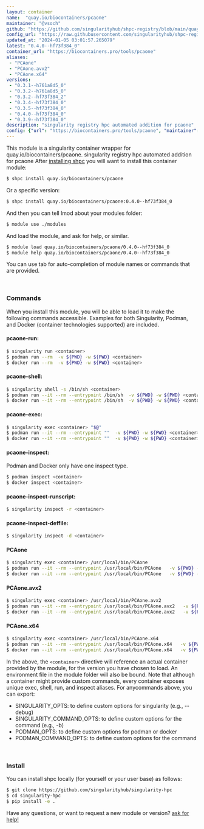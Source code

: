 ```yaml
---
layout: container
name:  "quay.io/biocontainers/pcaone"
maintainer: "@vsoch"
github: "https://github.com/singularityhub/shpc-registry/blob/main/quay.io/biocontainers/pcaone/container.yaml"
config_url: "https://raw.githubusercontent.com/singularityhub/shpc-registry/main/quay.io/biocontainers/pcaone/container.yaml"
updated_at: "2024-01-05 03:01:57.265079"
latest: "0.4.0--hf73f384_0"
container_url: "https://biocontainers.pro/tools/pcaone"
aliases:
 - "PCAone"
 - "PCAone.avx2"
 - "PCAone.x64"
versions:
 - "0.3.1--h761a8d5_0"
 - "0.3.2--h761a8d5_0"
 - "0.3.2--hf73f384_2"
 - "0.3.4--hf73f384_0"
 - "0.3.5--hf73f384_0"
 - "0.4.0--hf73f384_0"
 - "0.3.9--hf73f384_0"
description: "singularity registry hpc automated addition for pcaone"
config: {"url": "https://biocontainers.pro/tools/pcaone", "maintainer": "@vsoch", "description": "singularity registry hpc automated addition for pcaone", "latest": {"0.4.0--hf73f384_0": "sha256:7c6e62ff0f4ca66b4bc8f47c50d6cf0b69dced589d1c6da12dcbb38bd38c917c"}, "tags": {"0.3.1--h761a8d5_0": "sha256:d99c680eaf58f9aa301d77a4addae9b092eef9bc7c5e5f34cbde5de681277366", "0.3.2--h761a8d5_0": "sha256:0d73402b7ad65f453c1493ad33400dcb54a23e027cbbc8658feea27f21ab3794", "0.3.2--hf73f384_2": "sha256:1f5135499db289a991268b131890fb958b9d0e2a7d34854cf67f74b80b4a958f", "0.3.4--hf73f384_0": "sha256:768fce3f66843ba0d45cee84a6f913d8cfc3ab850645951557063ff259a7bdb3", "0.3.5--hf73f384_0": "sha256:535846a6d87098f47e89c0f658e97d9bb6f4e4cfbc91872ac96e479d0695aa5c", "0.4.0--hf73f384_0": "sha256:7c6e62ff0f4ca66b4bc8f47c50d6cf0b69dced589d1c6da12dcbb38bd38c917c", "0.3.9--hf73f384_0": "sha256:b2264d0929f49473041c5b1af2d117912043830ef256b0e32b016806028e44e3"}, "docker": "quay.io/biocontainers/pcaone", "aliases": {"PCAone": "/usr/local/bin/PCAone", "PCAone.avx2": "/usr/local/bin/PCAone.avx2", "PCAone.x64": "/usr/local/bin/PCAone.x64"}}
---
```


This module is a singularity container wrapper for quay.io/biocontainers/pcaone.
singularity registry hpc automated addition for pcaone
After [installing shpc](#install) you will want to install this container module:


```bash
$ shpc install quay.io/biocontainers/pcaone
```

Or a specific version:

```bash
$ shpc install quay.io/biocontainers/pcaone:0.4.0--hf73f384_0
```

And then you can tell lmod about your modules folder:

```bash
$ module use ./modules
```

And load the module, and ask for help, or similar.

```bash
$ module load quay.io/biocontainers/pcaone/0.4.0--hf73f384_0
$ module help quay.io/biocontainers/pcaone/0.4.0--hf73f384_0
```

You can use tab for auto-completion of module names or commands that are provided.

<br>

### Commands

When you install this module, you will be able to load it to make the following commands accessible.
Examples for both Singularity, Podman, and Docker (container technologies supported) are included.

#### pcaone-run:

```bash
$ singularity run <container>
$ podman run --rm  -v ${PWD} -w ${PWD} <container>
$ docker run --rm  -v ${PWD} -w ${PWD} <container>
```

#### pcaone-shell:

```bash
$ singularity shell -s /bin/sh <container>
$ podman run --it --rm --entrypoint /bin/sh  -v ${PWD} -w ${PWD} <container>
$ docker run --it --rm --entrypoint /bin/sh  -v ${PWD} -w ${PWD} <container>
```

#### pcaone-exec:

```bash
$ singularity exec <container> "$@"
$ podman run --it --rm --entrypoint ""  -v ${PWD} -w ${PWD} <container> "$@"
$ docker run --it --rm --entrypoint ""  -v ${PWD} -w ${PWD} <container> "$@"
```

#### pcaone-inspect:

Podman and Docker only have one inspect type.

```bash
$ podman inspect <container>
$ docker inspect <container>
```

#### pcaone-inspect-runscript:

```bash
$ singularity inspect -r <container>
```

#### pcaone-inspect-deffile:

```bash
$ singularity inspect -d <container>
```


#### PCAone

```bash
$ singularity exec <container> /usr/local/bin/PCAone
$ podman run --it --rm --entrypoint /usr/local/bin/PCAone   -v ${PWD} -w ${PWD} <container> -c " $@"
$ docker run --it --rm --entrypoint /usr/local/bin/PCAone   -v ${PWD} -w ${PWD} <container> -c " $@"
```


#### PCAone.avx2

```bash
$ singularity exec <container> /usr/local/bin/PCAone.avx2
$ podman run --it --rm --entrypoint /usr/local/bin/PCAone.avx2   -v ${PWD} -w ${PWD} <container> -c " $@"
$ docker run --it --rm --entrypoint /usr/local/bin/PCAone.avx2   -v ${PWD} -w ${PWD} <container> -c " $@"
```


#### PCAone.x64

```bash
$ singularity exec <container> /usr/local/bin/PCAone.x64
$ podman run --it --rm --entrypoint /usr/local/bin/PCAone.x64   -v ${PWD} -w ${PWD} <container> -c " $@"
$ docker run --it --rm --entrypoint /usr/local/bin/PCAone.x64   -v ${PWD} -w ${PWD} <container> -c " $@"
```



In the above, the `<container>` directive will reference an actual container provided
by the module, for the version you have chosen to load. An environment file in the
module folder will also be bound. Note that although a container
might provide custom commands, every container exposes unique exec, shell, run, and
inspect aliases. For anycommands above, you can export:

 - SINGULARITY_OPTS: to define custom options for singularity (e.g., --debug)
 - SINGULARITY_COMMAND_OPTS: to define custom options for the command (e.g., -b)
 - PODMAN_OPTS: to define custom options for podman or docker
 - PODMAN_COMMAND_OPTS: to define custom options for the command

<br>

### Install

You can install shpc locally (for yourself or your user base) as follows:

```bash
$ git clone https://github.com/singularityhub/singularity-hpc
$ cd singularity-hpc
$ pip install -e .
```

Have any questions, or want to request a new module or version? [ask for help!](https://github.com/singularityhub/singularity-hpc/issues)